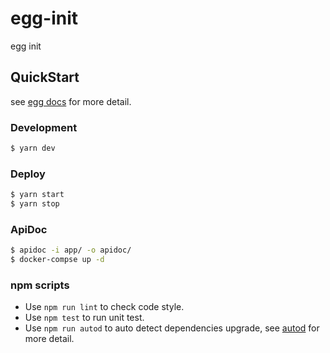 # egg-init

egg init

## QuickStart

<!-- add docs here for user -->

see [egg docs][egg] for more detail.

### Development

```bash
$ yarn dev
```

### Deploy

```bash
$ yarn start
$ yarn stop
```

### ApiDoc

```bash
$ apidoc -i app/ -o apidoc/
$ docker-compse up -d
```

### npm scripts

- Use `npm run lint` to check code style.
- Use `npm test` to run unit test.
- Use `npm run autod` to auto detect dependencies upgrade, see [autod](https://www.npmjs.com/package/autod) for more detail.


[egg]: https://eggjs.org
